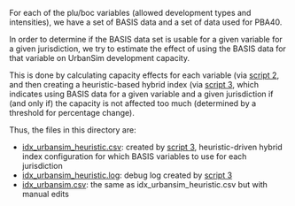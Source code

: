
For each of the plu/boc variables (allowed development types and intensities), we have a set of BASIS data and a set of data used for PBA40.

In order to determine if the BASIS data set is usable for a given variable for a given jurisdiction, we try to estimate the effect of using the BASIS data
for that variable on UrbanSim development capacity.

This is done by calculating capacity effects for each variable (via [script 2](../2_calculate_juris_basis_pba40_capacity_metrics.py),
and then creating a heuristic-based hybrid index (via [script 3](../3_create_heuristic_hybrid_idx.py), which indicates using BASIS data for a
given variable and a given jurisdiction if (and only if) the capacity is not affected too much (determined by a threshold for percentage change).

Thus, the files in this directory are:

* [idx_urbansim_heuristic.csv](idx_urbansim_heuristic.csv): created by [script 3](../3_create_heuristic_hybrid_idx.py), heuristic-driven hybrid index configuration for which BASIS variables to use for each jurisdiction
* [idx_urbansim_heuristic.log](idx_urbansim_heuristic.csv): debug log created by [script 3](../3_create_heuristic_hybrid_idx.py)
* [idx_urbansim.csv](idx_urbansim.csv): the same as idx_urbansim_heuristic.csv but with manual edits
